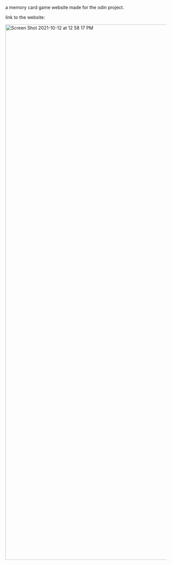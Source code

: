 a memory card game website made for the odin project.

link to the website: 

<img width="1674" alt="Screen Shot 2021-10-12 at 12 58 17 PM" src="https://user-images.githubusercontent.com/17935336/137006079-8cff1946-3020-4fed-acf5-dda1f40e9702.png">

